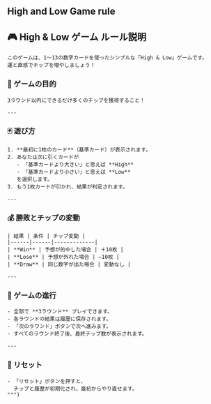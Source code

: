 ## High and Low Game rule

## 🎮 High & Low ゲーム ルール説明

    このゲームは、1〜13の数字カードを使ったシンプルな「High & Low」ゲームです。  
    運と直感でチップを増やしましょう！

### 🎯 ゲームの目的
    3ラウンド以内にできるだけ多くのチップを獲得すること！

    ---

### 🃏 遊び方

    1. **最初に1枚のカード**（基準カード）が表示されます。  
    2. あなたは次に引くカードが  
       - 「基準カードより大きい」と思えば **High**  
       - 「基準カードより小さい」と思えば **Low**  
       を選択します。  
    3. もう1枚カードが引かれ、結果が判定されます。

    ---

### 💰 勝敗とチップの変動

    | 結果 | 条件 | チップ変動 |
    |------|------|-------------|
    | **Win** | 予想が的中した場合 | ＋10枚 |
    | **Lose** | 予想が外れた場合 | −10枚 |
    | **Draw** | 同じ数字が出た場合 | 変動なし |

    ---

### 🔁 ゲームの進行

    - 全部で **3ラウンド** プレイできます。  
    - 各ラウンドの結果は履歴に保存されます。  
    - 「次のラウンド」ボタンで次へ進みます。  
    - すべてのラウンド終了後、最終チップ数が表示されます。

    ---

### 🔄 リセット

    - 「リセット」ボタンを押すと、  
      チップと履歴が初期化され、最初からやり直せます。
    """)